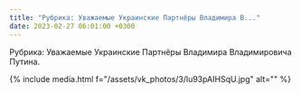 ```yaml
---
title: "Рубрика: Уважаемые Украинские Партнёры Владимира В..."
date: 2023-02-27 06:01:00 +0300
---
```


Рубрика: Уважаемые Украинские Партнёры Владимира Владимировича Путина.

{% include media.html f="/assets/vk_photos/3/lu93pAIHSqU.jpg" alt="" %}

